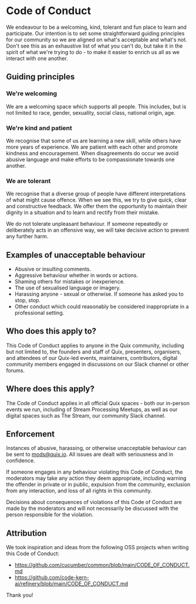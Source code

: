 # Code of Conduct

We endeavour to be a welcoming, kind, tolerant and fun place to learn and participate. Our intention is to set some straightforward guiding principles for our community so we are aligned on what's acceptable and what's not. Don't see this as an exhaustive list of what you can't do, but take it in the spirit of what we're trying to do - to make it easier to enrich us all as we interact with one another.

## Guiding principles

### We're welcoming

We are a welcoming space which supports all people. This includes, but is not limited to race, gender, sexuality, social class, national origin, age.

### We're kind and patient

We recognise that some of us are learning a new skill, while others have more years of experience. We are patient with each other and promote kindness and encouragement. When disagreements do occur we avoid abusive language and make efforts to be compassionate towards one another.

### We are tolerant

We recognise that a diverse group of people have different interpretations of what might cause offence. When we see this, we try to give quick, clear and constructive feedback. We offer them the opportunity to maintain their dignity in a situation and to learn and rectify from their mistake.

We do not tolerate unpleasant behaviour. If someone repeatedly or deliberately acts in an offensive way, we will take decisive action to prevent any further harm.

## Examples of unacceptable behaviour

- Abusive or insulting comments.
- Aggressive behaviour whether in words or actions.
- Shaming others for mistakes or inexperience.
- The use of sexualised language or imagery.
- Harassing anyone - sexual or otherwise. If someone has asked you to stop, stop.
- Other conduct which could reasonably be considered inappropriate in a professional setting.


## Who does this apply to?

This Code of Conduct applies to anyone in the Quix community, including but not limited to, the founders and staff of Quix, presenters, organisers, and attendees of our Quix-led events, maintainers, contributors, digital community members engaged in discussions on our Slack channel or other forums.

## Where does this apply?

The Code of Conduct applies in all official Quix spaces - both our in-person events we run, including of Stream Processing Meetups, as well as our digital spaces such as The Stream, our community Slack channel.

## Enforcement

Instances of abusive, harassing, or otherwise unacceptable behaviour can be sent to mods@quix.io. All issues are dealt with seriousness and in confidence.

If someone engages in any behaviour violating this Code of Conduct, the moderators may take any action they deem appropriate, including warning the offender in private or in public, expulsion from the community, exclusion from any interaction, and loss of all rights in this community.

Decisions about consequences of violations of this Code of Conduct are made by the moderators and will not necessarily be discussed with the person responsible for the violation.

## Attribution

We took inspiration and ideas from the following OSS projects when writing this Code of Conduct:

- https://github.com/cucumber/common/blob/main/CODE_OF_CONDUCT.md
- https://github.com/code-kern-ai/refinery/blob/main/CODE_OF_CONDUCT.md

Thank you!
